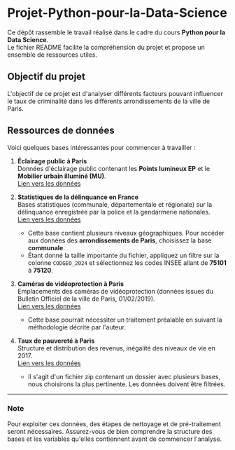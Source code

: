 # Projet-Python-pour-la-Data-Science

Ce dépôt rassemble le travail réalisé dans le cadre du cours **Python pour la Data Science**.  
Le fichier README facilite la compréhension du projet et propose un ensemble de ressources utiles.  

## Objectif du projet

L'objectif de ce projet est d'analyser différents facteurs pouvant influencer le taux de criminalité dans les différents arrondissements de la ville de Paris.

## Ressources de données

Voici quelques bases intéressantes pour commencer à travailler :

1. **Éclairage public à Paris**  
   Données d'éclairage public contenant les **Points lumineux EP** et le **Mobilier urbain illuminé (MU)**.  
   [Lien vers les données](https://www.data.gouv.fr/fr/datasets/eclairage-public/)

2. **Statistiques de la délinquance en France**  
   Bases statistiques (communale, départementale et régionale) sur la délinquance enregistrée par la police et la gendarmerie nationales.  
   [Lien vers les données](https://www.data.gouv.fr/fr/datasets/bases-statistiques-communale-departementale-et-regionale-de-la-delinquance-enregistree-par-la-police-et-la-gendarmerie-nationales/)  

   - Cette base contient plusieurs niveaux géographiques. Pour accéder aux données des **arrondissements de Paris**, choisissez la base **communale**.  
   - Étant donné la taille importante du fichier, appliquez un filtre sur la colonne `CODGEO_2024` et sélectionnez les codes INSEE allant de **75101** à **75120**.  

3. **Caméras de vidéoprotection à Paris**  
   Emplacements des caméras de vidéoprotection (données issues du Bulletin Officiel de la ville de Paris, 01/02/2019).  
   [Lien vers les données](https://www.data.gouv.fr/fr/datasets/emplacements-dimplantation-de-cameras-de-videoprotection-bo-ville-de-paris-du-01-02-2019/)  

   - Cette base pourrait nécessiter un traitement préalable en suivant la méthodologie décrite par l'auteur.

4. **Taux de pauvereté à Paris**  
   Structure et distribution des revenus, inégalité des niveaux de vie en 2017.  
   [Lien vers les données](https://www.insee.fr/fr/statistiques/fichier/4291712/indic-struct-distrib-revenu-2017-COMMUNES.zip)  

   - Il s'agit d'un fichier zip contenant un dossier avec plusieurs bases, nous choisirons la plus pertinente. Les données doivent être filtrées.

---

### Note
Pour exploiter ces données, des étapes de nettoyage et de pré-traitement seront nécessaires. Assurez-vous de bien comprendre la structure des bases et les variables qu'elles contiennent avant de commencer l'analyse.